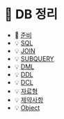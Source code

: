 # :pushpin: DB 정리

* :door: [준비](https://github.com/thdqudgns/TIL-Today-I-Learned/tree/main/DB/Ready.md)
* :bulb: [SQL](https://github.com/thdqudgns/TIL-Today-I-Learned/tree/main/DB/SQL.md)
* :bulb: [JOIN](https://github.com/thdqudgns/TIL-Today-I-Learned/tree/main/DB/JOIN.md)
* :bulb: [SUBQUERY](https://github.com/thdqudgns/TIL-Today-I-Learned/tree/main/DB/SUBQUERY.md)
* :bulb: [DML](https://github.com/thdqudgns/TIL-Today-I-Learned/tree/main/DB/DML.md)
* :bulb: [DDL](https://github.com/thdqudgns/TIL-Today-I-Learned/tree/main/DB/DDL.md)
* :bulb: [DCL](https://github.com/thdqudgns/TIL-Today-I-Learned/tree/main/DB/DCL.md)
* :bulb: [자료형](https://github.com/thdqudgns/TIL-Today-I-Learned/tree/main/DB/DataType.md)
* :bulb: [제약사항](https://github.com/thdqudgns/TIL-Today-I-Learned/tree/main/DB/Constraint.md)
* :bulb: [Object](https://github.com/thdqudgns/TIL-Today-I-Learned/tree/main/DB/Object.md)